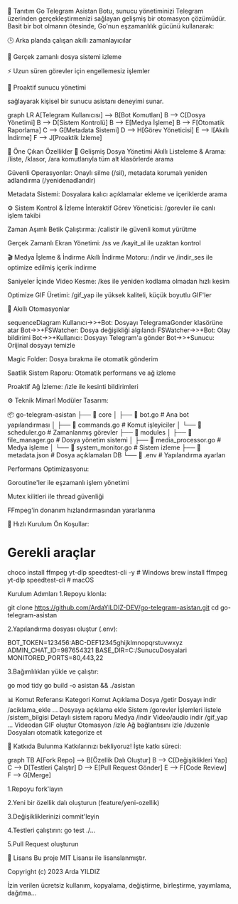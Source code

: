 🌟 Tanıtım
Go Telegram Asistan Botu, sunucu yönetiminizi Telegram üzerinden gerçekleştirmenizi sağlayan gelişmiş bir otomasyon çözümüdür. Basit bir bot olmanın ötesinde, Go'nun eşzamanlılık gücünü kullanarak:

🕒 Arka planda çalışan akıllı zamanlayıcılar

📁 Gerçek zamanlı dosya sistemi izleme

⚡ Uzun süren görevler için engellemesiz işlemler

🔄 Proaktif sunucu yönetimi

sağlayarak kişisel bir sunucu asistanı deneyimi sunar.

graph LR
A[Telegram Kullanıcısı] --> B[Bot Komutları]
B --> C[Dosya Yönetimi]
B --> D[Sistem Kontrolü]
B --> E[Medya İşleme]
B --> F[Otomatik Raporlama]
C --> G[Metadata Sistemi]
D --> H[Görev Yöneticisi]
E --> I[Akıllı İndirme]
F --> J[Proaktik İzleme]


🚀 Öne Çıkan Özellikler
📁 Gelişmiş Dosya Yönetimi
Akıllı Listeleme & Arama: /liste, /klasor, /ara komutlarıyla tüm alt klasörlerde arama

Güvenli Operasyonlar: Onaylı silme (/sil), metadata korumalı yeniden adlandırma (/yenidenadlandir)

Metadata Sistemi: Dosyalara kalıcı açıklamalar ekleme ve içeriklerde arama

⚙️ Sistem Kontrol & İzleme
İnteraktif Görev Yöneticisi: /gorevler ile canlı işlem takibi

Zaman Aşımlı Betik Çalıştırma: /calistir ile güvenli komut yürütme

Gerçek Zamanlı Ekran Yönetimi: /ss ve /kayit_al ile uzaktan kontrol

🎬 Medya İşleme & İndirme
Akıllı İndirme Motoru: /indir ve /indir_ses ile optimize edilmiş içerik indirme

Saniyeler İçinde Video Kesme: /kes ile yeniden kodlama olmadan hızlı kesim

Optimize GIF Üretimi: /gif_yap ile yüksek kaliteli, küçük boyutlu GIF'ler

🤖 Akıllı Otomasyonlar

sequenceDiagram
    Kullanıcı->>+Bot: Dosyayı TelegramaGonder klasörüne atar
    Bot->>+FSWatcher: Dosya değişikliği algılandı
    FSWatcher->>+Bot: Olay bildirimi
    Bot->>+Kullanıcı: Dosyayı Telegram'a gönder
    Bot->>+Sunucu: Orijinal dosyayı temizle


Magic Folder: Dosya bırakma ile otomatik gönderim

Saatlik Sistem Raporu: Otomatik performans ve ağ izleme

Proaktif Ağ İzleme: /izle ile kesinti bildirimleri

⚙️ Teknik Mimarî
Modüler Tasarım:

📦 go-telegram-asistan
├── 📂 core
│   ├── 📜 bot.go           # Ana bot yapılandırması
│   ├── 📜 commands.go      # Komut işleyiciler
│   └── 📜 scheduler.go     # Zamanlanmış görevler
├── 📂 modules
│   ├── 📜 file_manager.go  # Dosya yönetim sistemi
│   ├── 📜 media_processor.go # Medya işleme
│   └── 📜 system_monitor.go # Sistem izleme
├── 📜 metadata.json        # Dosya açıklamaları DB
└── 📜 .env                 # Yapılandırma ayarları


Performans Optimizasyonu:

Goroutine'ler ile eşzamanlı işlem yönetimi

Mutex kilitleri ile thread güvenliği

FFmpeg'in donanım hızlandırmasından yararlanma

🚀 Hızlı Kurulum
Ön Koşullar:

# Gerekli araçlar
choco install ffmpeg yt-dlp speedtest-cli -y  # Windows
brew install ffmpeg yt-dlp speedtest-cli      # macOS

Kurulum Adımları
1.Repoyu klonla:

git clone https://github.com/ArdaYILDIZ-DEV/go-telegram-asistan.git
cd go-telegram-asistan


2.Yapılandırma dosyası oluştur (.env):

BOT_TOKEN=123456:ABC-DEF12345ghijklmnopqrstuvwxyz
ADMIN_CHAT_ID=987654321
BASE_DIR=C:/SunucuDosyalari
MONITORED_PORTS=80,443,22

3.Bağımlılıkları yükle ve çalıştır:

go mod tidy
go build -o asistan && ./asistan


📊 Komut Referansı
Kategori	Komut	Açıklama
Dosya	/getir <dosya>	Dosyayı indir
/aciklama_ekle ...	Dosyaya açıklama ekle
Sistem	/gorevler	İşlemleri listele
/sistem_bilgisi	Detaylı sistem raporu
Medya	/indir <URL>	Video/audio indir
/gif_yap ...	Videodan GIF oluştur
Otomasyon	/izle	Ağ bağlantısını izle
/duzenle	Dosyaları otomatik kategorize et


🤝 Katkıda Bulunma
Katkılarınızı bekliyoruz! İşte katkı süreci:

graph TB
    A[Fork Repo] --> B[Özellik Dalı Oluştur]
    B --> C[Değişiklikleri Yap]
    C --> D[Testleri Çalıştır]
    D --> E[Pull Request Gönder]
    E --> F[Code Review]
    F --> G[Merge]

1.Repoyu fork'layın

2.Yeni bir özellik dalı oluşturun (feature/yeni-ozellik)

3.Değişikliklerinizi commit'leyin

4.Testleri çalıştırın: go test ./...

5.Pull Request oluşturun

📜 Lisans
Bu proje MIT Lisansı ile lisanslanmıştır.

Copyright (c) 2023 Arda YILDIZ

İzin verilen ücretsiz kullanım, kopyalama, değiştirme, birleştirme, yayımlama, dağıtma...